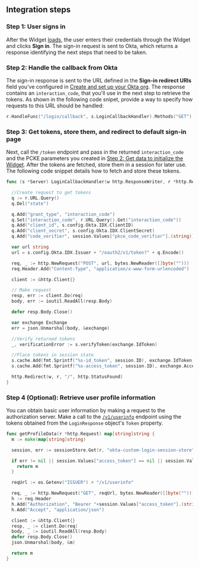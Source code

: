 ## Integration steps

### Step 1: User signs in

After the Widget
[loads](/docs/guides/oie-embedded-widget-use-cases/go/oie-embedded-widget-use-case-load/),
the user enters their credentials through the Widget and clicks **Sign in**. The sign-in
request is sent to Okta, which returns a response identifying the next steps that need to
be taken.

### Step 2: Handle the callback from Okta

The sign-in response is sent to the URL defined in the **Sign-in redirect URIs** field
you've configured in [Create and set up your Okta org](/docs/guides/oie-embedded-common-org-setup/go/main/).
The response contains an `interaction_code`, that you'll use in the next step to retrieve
the tokens. As shown in the following code snipet, provide a way to specify how requests to
this URL should be handled:

```go
r.HandleFunc("/login/callback", s.LoginCallbackHandler).Methods("GET")
```

### Step 3: Get tokens, store them, and redirect to default sign-in page

Next, call the `/token` endpoint and pass in the returned `interaction_code` and the
PCKE parameters you created in
[Step 2: Get data to initialize the Widget](/docs/guides/oie-embedded-widget-use-cases/go/oie-embedded-widget-use-case-load/#step-2-get-data-to-initialize-the-widget). After the tokens are fetched, store them in a
session for later use. The following code snippet details how to fetch and store these tokens.

```go
func (s *Server) LoginCallbackHandler(w http.ResponseWriter, r *http.Request) {

  //Create request to get tokens
  q := r.URL.Query()
  q.Del("state")

  q.Add("grant_type", "interaction_code")
  q.Set("interaction_code", r.URL.Query().Get("interaction_code"))
  q.Add("client_id", s.config.Okta.IDX.ClientID)
  q.Add("client_secret", s.config.Okta.IDX.ClientSecret)
  q.Add("code_verifier", session.Values["pkce_code_verifier"].(string))

  var url string
  url = s.config.Okta.IDX.Issuer + "/oauth2/v1/token?" + q.Encode()

  req, _ := http.NewRequest("POST", url, bytes.NewReader([]byte("")))
  req.Header.Add("Content-Type", "application/x-www-form-urlencoded")

  client := &http.Client{}

  // Make request
  resp, err := client.Do(req)
  body, err := ioutil.ReadAll(resp.Body)

  defer resp.Body.Close()

  var exchange Exchange
  err = json.Unmarshal(body, &exchange)

  //Verify returned tokens
  _, verificationError := s.verifyToken(exchange.IdToken)

  //Place tokens in session state
  s.cache.Add(fmt.Sprintf("%s-id_token", session.ID), exchange.IdToken, time.Hour)
  s.cache.Add(fmt.Sprintf("%s-access_token", session.ID), exchange.AccessToken, time.Hour)

  http.Redirect(w, r, "/", http.StatusFound)
}

```

### Step 4 (Optional): Retrieve user profile information

You can obtain basic user information by making a request to the authorization server.
Make a call to the [`/v1/userinfo`](/docs/reference/api/oidc/#userinfo) endpoint using the tokens obtained from the `LoginResponse`
object's `Token` property.

```go
func getProfileData(r *http.Request) map[string]string {
  m := make(map[string]string)

  session, err := sessionStore.Get(r, "okta-custom-login-session-store")

  if err != nil || session.Values["access_token"] == nil || session.Values["access_token"] == "" {
    return m
  }

  reqUrl := os.Getenv("ISSUER") + "/v1/userinfo"

  req, _ := http.NewRequest("GET", reqUrl, bytes.NewReader([]byte("")))
  h := req.Header
  h.Add("Authorization", "Bearer "+session.Values["access_token"].(string))
  h.Add("Accept", "application/json")

  client := &http.Client{}
  resp, _ := client.Do(req)
  body, _ := ioutil.ReadAll(resp.Body)
  defer resp.Body.Close()
  json.Unmarshal(body, &m)

  return m
}
```
